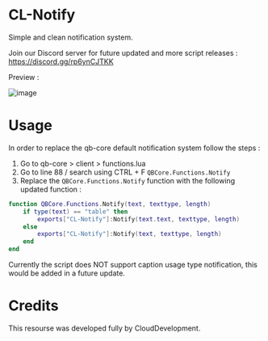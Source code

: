 # CL-Notify
Simple and clean notification system.

Join our Discord server for future updated and more script releases : https://discord.gg/rp6ynCJTKK

Preview : 

![image](https://github.com/NevoSwissa/CL-Notify/assets/96447671/722ab61e-68ce-4768-916e-86ad12341052)

# Usage

In order to replace the qb-core default notification system follow the steps :

1. Go to qb-core > client > functions.lua
2. Go to line 88 / search using CTRL + F `QBCore.Functions.Notify`
3. Replace the `QBCore.Functions.Notify` function with the following updated function :
```lua
function QBCore.Functions.Notify(text, texttype, length)
    if type(text) == "table" then
        exports["CL-Notify"]:Notify(text.text, texttype, length)
    else
        exports["CL-Notify"]:Notify(text, texttype, length)
    end
end
```

Currently the script does NOT support caption usage type notification, this would be added in a future update.

# Credits

This resourse was developed fully by CloudDevelopment.
